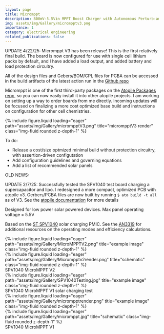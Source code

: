 ```yaml
---
layout: page
title: Micromppt
description: 800mV-5.5Vin MPPT Boost Charger with Autonomous Perturb-and-Observe Setpoint Adjustment
img: assets/img/Gallery/micrompptv3.png
importance: 1
category: electrical engineering
related_publications: false
---
```

UPDATE 4/22/25:
Micromppt V3 has been release! This is the first relatively final build. The board is now configured for use with single cell lithium packs by default, and I have added a load output, and added battery and load protection circuitry.

All of the design files and Gebers/BOM/CPL files for PCBA can be accessed in the build artifacts of the latest action run in the <a href="https://github.com/eigenlucy/micromppt">Github repo</a>

Micromppt is one of the first third-party packages on the <a href="https://packages.atopile.io/packages/eigenlucy/micromppt">Atopile Packages repo</a>, so you can now easily install it into other atopile projects. I am working on setting up a way to order boards from me directly. Incoming updates will be focused on finalizing a more cost optimized base build and instructions on configuration for other cell chemistries.

<div class="row">
    <div class="col-sm mt-2 mt-md-0">
        {% include figure.liquid loading="eager" path="assets/img/Gallery/micrompptV3.png" title="micrompptV3 render" class="img-fluid rounded z-depth-1" %}
    </div>
</div>

To do:
<ul>
<li>Release a cost/size optmized minimal build without protection circuitry, with assertion-driven configutation</li>
<li>Add configuration guidelines and governing equations</li>
<li>Add a list of recommended solar panels</li>
</ul>

OLD NEWS:

UPDATE 2/7/25:
Successfully tested the SPV1040 test board charging a supercapacitor and lipo. I redesigned a more compact, optimized PCB with atopile v3.
Gerbers/PCBA files are now built by running ```$ ato build -t all``` as of V3. See the <a href="https://docs.atopile.io/dev/">atopile documentation</a> for more details

Designed for low power solar powered devices. Max panel operating voltage = 5.5V

Based on the <a href="https://www.st.com/en/power-management/spv1040.html#documentation">ST SPV1040</a> solar charging PMIC. See the <a href="https://www.st.com/resource/en/application_note/an3319-stevalisv006v2-solar-battery-charger-using-the-spv1040-stmicroelectronics.pdf">AN3319</a> for additional resources on the operating modes and efficiency calculations.

<div class="row">
    <div class="col-sm mt-2 mt-md-0">
        {% include figure.liquid loading="eager" path="assets/img/Gallery/MicroMPPTV2.png" title="example image" class="img-fluid rounded z-depth-1" %}
    </div>
    <div class="col-sm mt-2 mt-md-0">
        {% include figure.liquid loading="eager" path="assets/img/Gallery/Micrompptv2render.png" title="schematic" class="img-fluid rounded z-depth-1" %}
    </div>
</div>
<div class="caption">
SPV1040 MicroMPPT V2
</div>

<div class="row">
    <div class="col-sm mt-2 mt-md-0">
        {% include figure.liquid loading="eager" path="assets/img/Gallery/SPV1040Testing.jpg" title="example image" class="img-fluid rounded z-depth-1" %}
    </div>
</div>
<div class="caption">
SPV1040 MicroMPPT V1 solar charging test
</div>

<div class="row">
    <div class="col-sm mt-2 mt-md-0">
        {% include figure.liquid loading="eager" path="assets/img/Gallery/micrompptrender.png" title="example image" class="img-fluid rounded z-depth-1" %}
    </div>
    <div class="col-sm mt-2 mt-md-0">
        {% include figure.liquid loading="eager" path="assets/img/Gallery/micromppt.jpg" title="schematic" class="img-fluid rounded z-depth-1" %}
    </div>
</div>
<div class="caption">
SPV1040 MicroMPPT V1
</div>

